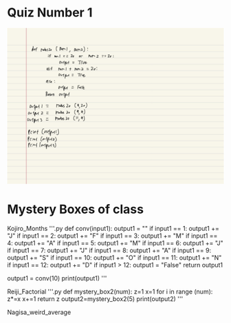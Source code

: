 # Quiz Number 1
![](3.9.png)

# Mystery Boxes of class
Kojiro_Months
'''.py
def conv(input1):
  output1 = ""
  if input1 == 1:
    output1 += "J"
  if input1 == 2:
    output1 += "F"
  if input1 == 3:
    output1 += "M"
  if input1 == 4:
    output1 += "A"
  if input1 == 5:
    output1 += "M"
  if input1 == 6:
    output1 += "J"
  if input1 == 7:
    output1 += "J"
  if input1 == 8:
    output1 += "A"
  if input1 == 9:
    output1 += "S"
  if input1 == 10:
    output1 += "O"
  if input1 == 11:
    output1 += "N"
  if input1 == 12:
    output1 += "D"
  if input1 > 12:
    output1 = "False"
  return output1

output1 = conv(10)
print(output1)
'''

Reiji_Factorial
'''.py
def mystery_box2(num):
    z=1
    x=1
    for i in range (num):
        z*=x
        x+=1
    return z
output2=mystery_box2(5)
print(output2)
'''

Nagisa_weird_average
